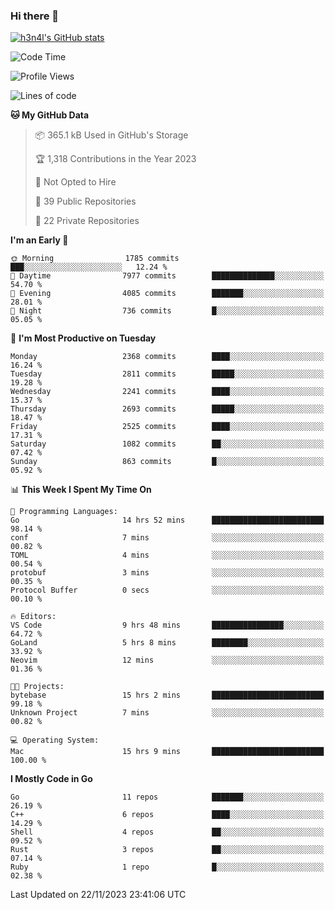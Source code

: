### Hi there 👋

[![h3n4l's GitHub stats](https://github-readme-stats.vercel.app/api?username=h3n4l&count_private=true&show_icons=true&theme=radical)](https://github.com/h3n4l/github-readme-stats)

<!--START_SECTION:waka-->
![Code Time](http://img.shields.io/badge/Code%20Time-1%2C723%20hrs%2041%20mins-blue)

![Profile Views](http://img.shields.io/badge/Profile%20Views-0-blue)

![Lines of code](https://img.shields.io/badge/From%20Hello%20World%20I%27ve%20Written-3.9%20million%20lines%20of%20code-blue)

**🐱 My GitHub Data** 

> 📦 365.1 kB Used in GitHub's Storage 
 > 
> 🏆 1,318 Contributions in the Year 2023
 > 
> 🚫 Not Opted to Hire
 > 
> 📜 39 Public Repositories 
 > 
> 🔑 22 Private Repositories 
 > 
**I'm an Early 🐤** 

```text
🌞 Morning                1785 commits        ███░░░░░░░░░░░░░░░░░░░░░░   12.24 % 
🌆 Daytime                7977 commits        ██████████████░░░░░░░░░░░   54.70 % 
🌃 Evening                4085 commits        ███████░░░░░░░░░░░░░░░░░░   28.01 % 
🌙 Night                  736 commits         █░░░░░░░░░░░░░░░░░░░░░░░░   05.05 % 
```
📅 **I'm Most Productive on Tuesday** 

```text
Monday                   2368 commits        ████░░░░░░░░░░░░░░░░░░░░░   16.24 % 
Tuesday                  2811 commits        █████░░░░░░░░░░░░░░░░░░░░   19.28 % 
Wednesday                2241 commits        ████░░░░░░░░░░░░░░░░░░░░░   15.37 % 
Thursday                 2693 commits        █████░░░░░░░░░░░░░░░░░░░░   18.47 % 
Friday                   2525 commits        ████░░░░░░░░░░░░░░░░░░░░░   17.31 % 
Saturday                 1082 commits        ██░░░░░░░░░░░░░░░░░░░░░░░   07.42 % 
Sunday                   863 commits         █░░░░░░░░░░░░░░░░░░░░░░░░   05.92 % 
```


📊 **This Week I Spent My Time On** 

```text
💬 Programming Languages: 
Go                       14 hrs 52 mins      █████████████████████████   98.14 % 
conf                     7 mins              ░░░░░░░░░░░░░░░░░░░░░░░░░   00.82 % 
TOML                     4 mins              ░░░░░░░░░░░░░░░░░░░░░░░░░   00.54 % 
protobuf                 3 mins              ░░░░░░░░░░░░░░░░░░░░░░░░░   00.35 % 
Protocol Buffer          0 secs              ░░░░░░░░░░░░░░░░░░░░░░░░░   00.10 % 

🔥 Editors: 
VS Code                  9 hrs 48 mins       ████████████████░░░░░░░░░   64.72 % 
GoLand                   5 hrs 8 mins        ████████░░░░░░░░░░░░░░░░░   33.92 % 
Neovim                   12 mins             ░░░░░░░░░░░░░░░░░░░░░░░░░   01.36 % 

🐱‍💻 Projects: 
bytebase                 15 hrs 2 mins       █████████████████████████   99.18 % 
Unknown Project          7 mins              ░░░░░░░░░░░░░░░░░░░░░░░░░   00.82 % 

💻 Operating System: 
Mac                      15 hrs 9 mins       █████████████████████████   100.00 % 
```

**I Mostly Code in Go** 

```text
Go                       11 repos            ███████░░░░░░░░░░░░░░░░░░   26.19 % 
C++                      6 repos             ████░░░░░░░░░░░░░░░░░░░░░   14.29 % 
Shell                    4 repos             ██░░░░░░░░░░░░░░░░░░░░░░░   09.52 % 
Rust                     3 repos             ██░░░░░░░░░░░░░░░░░░░░░░░   07.14 % 
Ruby                     1 repo              █░░░░░░░░░░░░░░░░░░░░░░░░   02.38 % 
```




 Last Updated on 22/11/2023 23:41:06 UTC
<!--END_SECTION:waka-->

